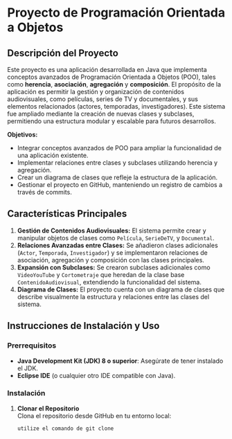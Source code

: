 # Proyecto de Programación Orientada a Objetos

## Descripción del Proyecto

Este proyecto es una aplicación desarrollada en Java que implementa conceptos avanzados de Programación Orientada a Objetos (POO), tales como **herencia**, **asociación**, **agregación** y **composición**. El propósito de la aplicación es permitir la gestión y organización de contenidos audiovisuales, como películas, series de TV y documentales, y sus elementos relacionados (actores, temporadas, investigadores). Este sistema fue ampliado mediante la creación de nuevas clases y subclases, permitiendo una estructura modular y escalable para futuros desarrollos.

**Objetivos:**
- Integrar conceptos avanzados de POO para ampliar la funcionalidad de una aplicación existente.
- Implementar relaciones entre clases y subclases utilizando herencia y agregación.
- Crear un diagrama de clases que refleje la estructura de la aplicación.
- Gestionar el proyecto en GitHub, manteniendo un registro de cambios a través de commits.

## Características Principales

1. **Gestión de Contenidos Audiovisuales:** El sistema permite crear y manipular objetos de clases como `Película`, `SerieDeTV`, y `Documental`.
2. **Relaciones Avanzadas entre Clases:** Se añadieron clases adicionales (`Actor`, `Temporada`, `Investigador`) y se implementaron relaciones de asociación, agregación y composición con las clases principales.
3. **Expansión con Subclases:** Se crearon subclases adicionales como `VideoYouTube` y `Cortometraje` que heredan de la clase base `ContenidoAudiovisual`, extendiendo la funcionalidad del sistema.
4. **Diagrama de Clases:** El proyecto cuenta con un diagrama de clases que describe visualmente la estructura y relaciones entre las clases del sistema.

## Instrucciones de Instalación y Uso

### Prerrequisitos
- **Java Development Kit (JDK) 8 o superior**: Asegúrate de tener instalado el JDK.
- **Eclipse IDE** (o cualquier otro IDE compatible con Java).

### Instalación

1. **Clonar el Repositorio**  
   Clona el repositorio desde GitHub en tu entorno local:
   ```bash
   utilize el comando de git clone 
